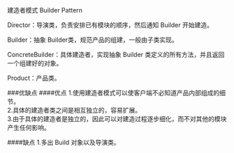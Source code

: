 建造者模式
Builder Pattern

Director：导演类，负责安排已有模块的顺序，然后通知 Builder 开始建造。

Builder：抽象 Builder类，规范产品的组建，一般由子类实现。

ConcreteBuilder：具体建造者，实现抽象 Builder 类定义的所有方法，并且返回一个组建好的对象。

Product：产品类。

###优缺点
####优点
1.使用建造者模式可以使客户端不必知道产品内部组成的细节。<br>
2.具体的建造者类之间是相互独立的，容易扩展。<br>
3.由于具体的建造者是独立的，因此可以对建造过程逐步细化，而不对其他的模块产生任何影响。<br>

####缺点
1.多出 Build 对象以及导演类。
